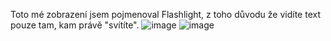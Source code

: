Toto mé zobrazení jsem pojmenoval Flashlight, z toho důvodu že vidíte text pouze tam, kam právě "svítíte".
![image](https://user-images.githubusercontent.com/92873657/154277361-4a0fadf0-6e95-4c73-bfd8-662b5c962261.png)
![image](https://user-images.githubusercontent.com/92873657/154277401-095adee3-b9c7-45b7-8ab0-aa09eeba9116.png)
